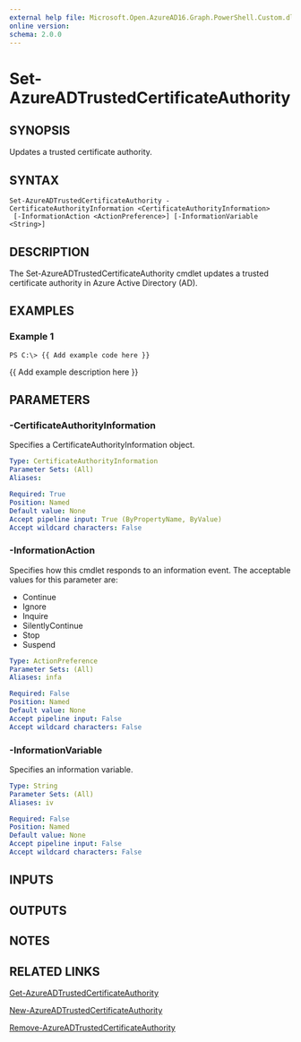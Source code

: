 ```yaml
---
external help file: Microsoft.Open.AzureAD16.Graph.PowerShell.Custom.dll-Help.xml
online version: 
schema: 2.0.0
---
```


# Set-AzureADTrustedCertificateAuthority

## SYNOPSIS
Updates a trusted certificate authority.

## SYNTAX

```
Set-AzureADTrustedCertificateAuthority -CertificateAuthorityInformation <CertificateAuthorityInformation>
 [-InformationAction <ActionPreference>] [-InformationVariable <String>]
```

## DESCRIPTION
The Set-AzureADTrustedCertificateAuthority cmdlet updates a trusted certificate authority in Azure Active Directory (AD).

## EXAMPLES

### Example 1
```
PS C:\> {{ Add example code here }}
```

{{ Add example description here }}

## PARAMETERS

### -CertificateAuthorityInformation
Specifies a CertificateAuthorityInformation object.

```yaml
Type: CertificateAuthorityInformation
Parameter Sets: (All)
Aliases: 

Required: True
Position: Named
Default value: None
Accept pipeline input: True (ByPropertyName, ByValue)
Accept wildcard characters: False
```

### -InformationAction
Specifies how this cmdlet responds to an information event.
The acceptable values for this parameter are:

- Continue
- Ignore
- Inquire
- SilentlyContinue
- Stop
- Suspend

```yaml
Type: ActionPreference
Parameter Sets: (All)
Aliases: infa

Required: False
Position: Named
Default value: None
Accept pipeline input: False
Accept wildcard characters: False
```

### -InformationVariable
Specifies an information variable.

```yaml
Type: String
Parameter Sets: (All)
Aliases: iv

Required: False
Position: Named
Default value: None
Accept pipeline input: False
Accept wildcard characters: False
```

## INPUTS

## OUTPUTS

## NOTES

## RELATED LINKS

[Get-AzureADTrustedCertificateAuthority]()

[New-AzureADTrustedCertificateAuthority]()

[Remove-AzureADTrustedCertificateAuthority]()

